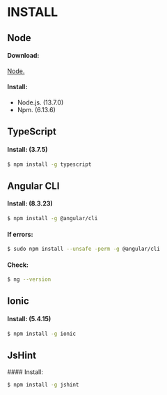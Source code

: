 # INSTALL
## Node
#### Download:

[Node.](https://nodejs.org)

#### Install:

- Node.js. (13.7.0)
- Npm. (6.13.6)

## TypeScript
#### Install: (3.7.5)

```sh
$ npm install -g typescript
```

## Angular CLI
#### Install: (8.3.23)

```sh
$ npm install -g @angular/cli
```

#### If errors:

```sh
$ sudo npm install --unsafe -perm -g @angular/cli
```

#### Check:

```sh
$ ng --version
```

## Ionic
#### Install: (5.4.15)

```sh
$ npm install -g ionic
```

## JsHint
#### Install:

```sh
$ npm install -g jshint
```